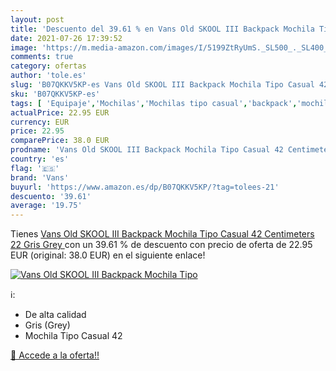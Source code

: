 ```yaml
---
layout: post
title: 'Descuento del 39.61 % en Vans Old SKOOL III Backpack Mochila Tipo'
date: 2021-07-26 17:39:52
image: 'https://m.media-amazon.com/images/I/5199ZtRyUmS._SL500_._SL400_.jpg'
comments: true
category: ofertas
author: 'tole.es'
slug: 'B07QKKV5KP-es Vans Old SKOOL III Backpack Mochila Tipo Casual 42...'
sku: 'B07QKKV5KP-es'
tags: [ 'Equipaje','Mochilas','Mochilas tipo casual','backpack','mochila','vans', ]
actualPrice: 22.95 EUR
currency: EUR
price: 22.95
comparePrice: 38.0 EUR
prodname: 'Vans Old SKOOL III Backpack Mochila Tipo Casual 42 Centimeters 22 Gris  Grey '
country: 'es'
flag: '🇪🇸'
brand: 'Vans'
buyurl: 'https://www.amazon.es/dp/B07QKKV5KP/?tag=tolees-21'
descuento: '39.61'
average: '19.75'
---
```


Tienes [Vans Old SKOOL III Backpack Mochila Tipo Casual 42 Centimeters 22 Gris  Grey ](https://www.amazon.es/dp/B07QKKV5KP/?tag=tolees-21) con un 39.61 % de descuento con precio de oferta de 22.95 EUR (original: 38.0 EUR) en el siguiente enlace!

[![Vans Old SKOOL III Backpack Mochila Tipo](https://m.media-amazon.com/images/I/5199ZtRyUmS._SL500_._SL400_.jpg)](https://www.amazon.es/dp/B07QKKV5KP/?tag=tolees-21)

ℹ️:

- De alta calidad
- Gris (Grey)
- Mochila Tipo Casual 42

[🛒 Accede a la oferta!!](https://www.amazon.es/dp/B07QKKV5KP/?tag=tolees-21)
